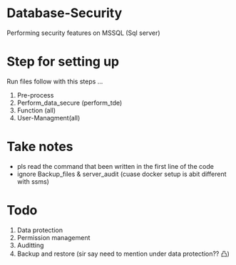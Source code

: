 # Database-Security
Performing security features on MSSQL (Sql server)

# Step for setting up
Run files follow with this steps ...
1. Pre-process 
2. Perform_data_secure (perform_tde)
3. Function (all)
4. User-Managment(all)

# Take notes
- pls read the command that been written in the first line of the code
- ignore Backup_files & server_audit (cuase docker setup is abit different with ssms)

# Todo
1. Data protection
2. Permission management
3. Auditting
4. Backup and restore (sir say need to mention under data protection?? 凸)
